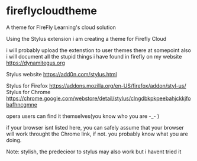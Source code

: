 # fireflycloudtheme
A theme for FIreFly Learning's cloud solution

Using the Stylus extension i am creating a theme for Firefly Cloud

i will probably upload the extenstion to user themes there at somepoint
also i will document all the stupid things i have found in firefly on my website
https://dynamitegus.org


Stylus website
https://add0n.com/stylus.html


Stylus for Firefox
https://addons.mozilla.org/en-US/firefox/addon/styl-us/
Stylus for Chrome 
https://chrome.google.com/webstore/detail/stylus/clngdbkpkpeebahjckkjfobafhncgmne

opera users can find it themselves(you know who you are -_- )


if your browser isnt listed here, you can safely assume that your browser will work throught the Chrome link, if not. you probably know what you are doing.


Note: stylish, the predecieor to stylus may also work but i havent tried it